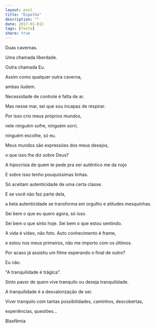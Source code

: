 ```yaml
---
layout: post
title: "Espelho"
description: ""
date: 2017-01-012
tags: [Texto]
share: true
---
```


Duas cavernas.

Uma chamada liberdade.

Outra chamada Eu.

Assim como qualquer outra caverna,

ambas iludem.


Necessidade de controle é falta de ar.

Mas nesse mar, sei que sou incapaz de respirar.

Por isso crio meus próprios mundos,

nele ninguém sofre, ninguém sorri,

ninguém escolhe, só eu.

Meus mundos são expressões dos meus desejos,

o que isso lhe diz sobre Deus?


A hipocrisia de quem te pede pra ser autêntico me da nojo

E sobre isso tenho pouquíssimas linhas.

Só aceitam autenticidade de uma certa classe.

E se você não faz parte dela,

a bela autenticidade se transforma em orgulho e atitudes mesquinhas.


Sei bem o que eu quero agora, só isso.

Sei bem o que sinto hoje. Sei bem o que estou sentindo.

A vida é vídeo, não foto. Auto conhecimento é frame,

e estou nos meus primeiros, não me importo com os últimos.

Por acaso já assistiu um filme esperando o final de outro?

Eu não.


"A tranquilidade é trágica".

Sinto pavor de quem vive tranquilo ou deseja tranquilidade.

A tranquilidade é a desvalorização de ser.

Viver tranquilo com tantas possibilidades, caminhos, descobertas,

experiências, questões...

Blasfêmia

